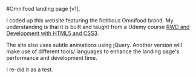 #Omnifood landing page [v1].

I coded up this website featuring the fictitious Omnifood brand. My understanding is thai it is built and taught from a Udemy course [RWD and Development with HTML5 and CSS3](https://www.udemy.com/design-and-develop-a-killer-website-with-html5-and-css3/). 

The site also uses subtle animations using jQuery. Another version will make use of different tools/ languages to enhance the landing page's performance and development time. 

I re-did it as a test.
